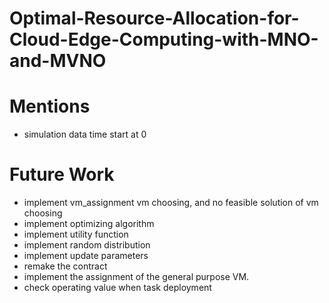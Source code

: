 # Optimal-Resource-Allocation-for-Cloud-Edge-Computing-with-MNO-and-MVNO

# Mentions
* simulation data time start at 0

# Future Work
* implement vm_assignment vm choosing, and no feasible solution of vm choosing
* implement optimizing algorithm
* implement utility function
* implement random distribution
* implement update parameters
* remake the contract
* implement the assignment of the general purpose VM.
* check operating value when task deployment